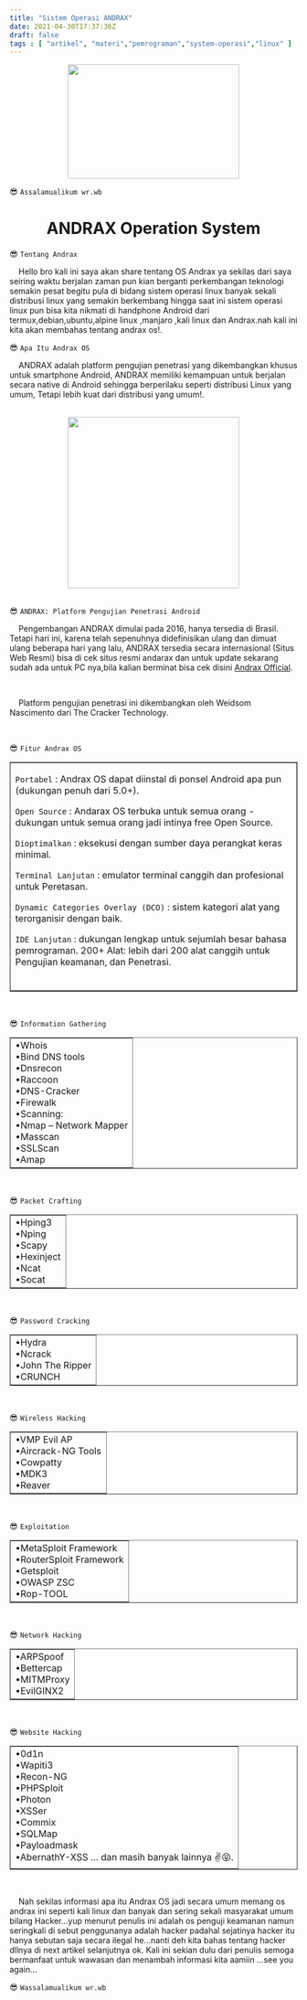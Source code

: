 ```yaml
---
title: "Sistem Operasi ANDRAX"
date: 2021-04-30T17:37:36Z
draft: false
tags : [ "artikel", "materi","pemrograman","system-operasi","linux" ]
---
```

<center><img width="300" height="200" src="https://cdn.cyberpunk.rs/wp-content/uploads/2018/10/andrax_bg.jpg"></center>

<html>

😎 `Assalamualikum wr.wb`

<h1 align="center"> ANDRAX Operation System</h1>

😎 `Tentang Andrax`

<p class="justify">&nbsp; &nbsp; Hello bro kali ini saya akan share tentang OS Andrax ya sekilas dari saya seiring waktu berjalan zaman pun kian berganti perkembangan teknologi semakin pesat begitu pula di bidang sistem operasi linux banyak sekali distribusi linux yang semakin berkembang hingga saat ini sistem operasi linux pun bisa kita nikmati di handphone Android dari termux,debian,ubuntu,alpine linux ,manjaro ,kali linux dan Andrax.nah kali ini kita akan membahas tentang andrax os!.</p>
<!--more-->

😎 `Apa Itu Andrax OS`

<p class="justify">&nbsp; &nbsp; ANDRAX adalah platform pengujian penetrasi yang dikembangkan khusus untuk smartphone Android,
ANDRAX memiliki kemampuan untuk berjalan secara native di Android sehingga berperilaku seperti 
distribusi Linux yang umum, Tetapi lebih kuat dari distribusi yang umum!.</p>
<br>
<center><img width="300" src="https://cdn.cyberpunk.rs/wp-content/uploads/2018/10/andrax_banner.jpg"></center>
<br>

😎 `ANDRAX: Platform Pengujian Penetrasi Android`

<p class="justify">&nbsp; &nbsp; Pengembangan ANDRAX dimulai pada 2016, hanya tersedia di Brasil. Tetapi hari ini, karena telah sepenuhnya didefinisikan ulang dan dimuat ulang beberapa hari yang lalu, ANDRAX tersedia secara internasional (Situs Web Resmi) bisa di cek situs resmi andarax dan untuk update sekarang sudah ada untuk PC nya,bila kalian berminat bisa cek disini <a href="https://andrax.thecrackertechnology.com">Andrax Official</a>.</p>
<br>
<p class="justify">&nbsp; &nbsp; Platform pengujian penetrasi ini dikembangkan oleh Weidsom Nascimento dari The Cracker Technology.</p>
<br>

😎 `Fitur Andrax OS`

<table border="1" cellpadding="5">
<tr>
<td>

`Portabel` : Andrax OS dapat diinstal di ponsel Android apa pun (dukungan penuh dari 5.0+).

`Open Source` : Andarax OS terbuka untuk semua orang - dukungan untuk semua orang jadi intinya free Open Source.

`Dioptimalkan` : eksekusi dengan sumber daya perangkat keras minimal.

`Terminal Lanjutan` : emulator terminal canggih dan profesional untuk Peretasan.

`Dynamic Categories Overlay (DCO)` : sistem kategori alat yang terorganisir dengan baik.

`IDE Lanjutan` : dukungan lengkap untuk sejumlah besar bahasa pemrograman.
200+ Alat: lebih dari 200 alat canggih untuk Pengujian keamanan, dan Penetrasi.

<br>
</td>
</tr>
</table>
<br>

😎 `Information Gathering`

<table border="1" cellpadding="5">
<tr>
<td>
•Whois
<br>
•Bind DNS tools
<br>
•Dnsrecon
<br>
•Raccoon
<br>
•DNS-Cracker
<br>
•Firewalk
<br>
•Scanning:
<br>
•Nmap – Network Mapper
<br>
•Masscan
<br>
•SSLScan
<br>
•Amap
<br>
</td>
</tr>
</table>
<br>

😎 `Packet Crafting`

<table border="1" cellpadding="5">
<tr>
<td>
•Hping3
<br>
•Nping
<br>
•Scapy
<br>
•Hexinject
<br>
•Ncat
<br>
•Socat
<br>
</td>
</tr>
</table>
<br>

😎 `Password Cracking`

<table border="1" cellpadding="5">
<tr>
<td>
•Hydra
<br>
•Ncrack
<br>
•John The Ripper
<br>
•CRUNCH
<br>
</td>
</tr>
</table>
<br>

😎 `Wireless Hacking`

<table border="1" cellpadding="5">
<tr>
<td>
•VMP Evil AP
<br>
•Aircrack-NG Tools
<br>
•Cowpatty
<br>
•MDK3
<br>
•Reaver
<br>
</td>
</tr>
</table>
<br>

😎 `Exploitation`

<table border="1" cellpadding="5">
<tr>
<td>
•MetaSploit Framework
<br>
•RouterSploit Framework
<br>
•Getsploit
<br>
•OWASP ZSC
<br>
•Rop-TOOL
<br>
</td>
</tr>
</table>
<br>

😎 `Network Hacking`

<table border='1' cellpadding="5">
<tr>
<td>
•ARPSpoof
<br>
•Bettercap
<br>
•MITMProxy
<br>
•EvilGINX2
<br>
</td>
</td>
</table>
<br>

😎 `Website Hacking`

<table border="1" cellpadding="5">
<tr>
<td>
•0d1n
<br>
•Wapiti3
<br>
•Recon-NG
<br>
•PHPSploit
<br>
•Photon
<br>
•XSSer
<br>
•Commix
<br>
•SQLMap
<br>
•Payloadmask
<br>
•AbernathY-XSS
… dan masih banyak lainnya ✌😝.
<br>
</td>
</tr>
</table>
<br>
<p class="justify">&nbsp; &nbsp; Nah sekilas informasi apa itu Andrax OS jadi secara umum memang os andrax ini seperti kali linux dan banyak dan sering sekali masyarakat umum bilang Hacker...yup menurut penulis ini adalah os penguji keamanan namun seringkali di sebut penggunanya adalah hacker padahal sejatinya hacker itu hanya sebutan saja secara ilegal he...nanti deh kita bahas tentang hacker dllnya di next artikel selanjutnya ok. Kali ini sekian dulu dari penulis semoga bermanfaat untuk wawasan dan menambah informasi kita aamiin ...see you again...</p>
</html>

😎 `Wassalamualikum wr.wb`
